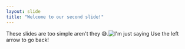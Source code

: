 ```yaml
---
layout: slide
title: "Welcome to our second slide!"
---
```

These slides are too simple aren't they :sweat_smile:.![I'm just saying](https://media.makeameme.org/created/im-just-saying-jel844.jpg)
Use the left arrow to go back!
